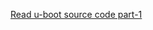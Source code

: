 [Read u-boot source code part-1](https://pandysong.github.io/blog/post/read_u-boot_source_code_part1/)
